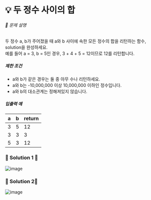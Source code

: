 # 💡 두 정수 사이의 합

###### 📃 문제 설명

두 정수 a, b가 주어졌을 때 a와 b 사이에 속한 모든 정수의 합을 리턴하는 함수, solution을 완성하세요.  
예를 들어 a = 3, b = 5인 경우, 3 + 4 + 5 = 12이므로 12를 리턴합니다.

##### 제한 조건

- a와 b가 같은 경우는 둘 중 아무 수나 리턴하세요.
- a와 b는 -10,000,000 이상 10,000,000 이하인 정수입니다.
- a와 b의 대소관계는 정해져있지 않습니다.

##### 입출력 예

| a   | b   | return |
| --- | --- | ------ |
| 3   | 5   | 12     |
| 3   | 3   | 3      |
| 5   | 3   | 12     |



### 🔑 Solution 1 🔑

![image](https://user-images.githubusercontent.com/116260619/218654437-a5db1565-fd5b-4d42-88b0-738b7f92ae20.png)

### 🔑 Solution 2🔑

![image](https://user-images.githubusercontent.com/116260619/218654540-4b79f616-f0c9-46fb-9dad-4d7ea6cf899d.png)
